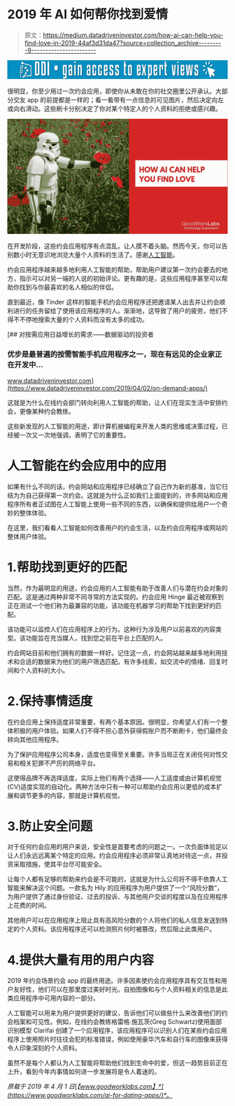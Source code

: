 # 2019 年 AI 如何帮你找到爱情

> 原文：<https://medium.datadriveninvestor.com/how-ai-can-help-you-find-love-in-2019-44af3d31da47?source=collection_archive---------9----------------------->

[![](img/887ade290f319115ccc1a0b61d5ee8ea.png)](http://www.track.datadriveninvestor.com/1B9E)

很明显，你至少用过一次约会应用，即使你从未敢在你的社交圈里公开承认。大部分交友 app 的前提都是一样的；看一看带有一点信息的可见图片，然后决定向左或向右滑动。这些刷卡分别决定了你对某个特定人的个人资料的拒绝或感兴趣。

![](img/f082f70023f32d5e38681678ae096dbd.png)

在开发阶段，这些约会应用程序有点混乱，让人摸不着头脑。然而今天，你可以告别数小时无意识地浏览大量个人资料的生活了。感谢[人工智能](https://www.goodworklabs.com/artificial-intelligence-solutions/)。

约会应用程序越来越多地利用人工智能的帮助，帮助用户建议第一次约会要去的地方，指示可以对另一端的人说的初始评论。更有趣的是，这些应用程序甚至可以帮助你找到与你最喜欢的名人相似的伴侣。

直到最近，像 Tinder 这样的智能手机约会应用程序还把邀请某人出去并让约会顺利进行的任务留给了使用该应用程序的人。渐渐地，这导致了用户的疲劳，他们不得不不停地搜索大量的个人资料而没有太多的成功。

[](https://www.datadriveninvestor.com/2019/04/02/on-demand-apps/) [## 对按需应用日益增长的需求——数据驱动的投资者

### 优步是最普遍的按需智能手机应用程序之一，现在有远见的企业家正在开发中…

www.datadriveninvestor.com](https://www.datadriveninvestor.com/2019/04/02/on-demand-apps/) 

这就是为什么在线约会部门转向利用人工智能的帮助，让人们在现实生活中安排约会，更像某种约会教练。

这些新发现的人工智能的用途，即计算机被编程来开发人类的思维或决策过程，已经被一次又一次地强调，表明了它的重要性。

# 人工智能在约会应用中的应用

如果有什么不同的话，约会网站和应用程序已经确立了自己作为新的基准，当它归结为为自己获得第一次约会。这就是为什么正如我们上面提到的，许多网站和应用程序所有者正试图在人工智能上使用一些不同的东西，以确保和提供给用户一个奇妙的整体体验。

在这里，我们看看人工智能如何改善用户的约会生活，以及约会应用程序或网站的整体用户体验。

# 1.帮助找到更好的匹配

当然，作为最明显的用途，约会应用的人工智能有助于改善人们与潜在约会对象的匹配。这是通过两种非常不同寻常的方法实现的。约会应用 Hinge 最近被观察到正在测试一个他们称为最兼容的功能，该功能在机器学习的帮助下找到更好的匹配。

该功能可以监控人们在应用程序上的行为。这种行为涉及用户以前喜欢的内容类型。该功能旨在充当媒人，找到您之前在平台上匹配的人。

约会网站目前和他们拥有的数据一样好。记住这一点，约会网站越来越多地利用技术和合适的数据来为他们的用户筛选匹配。有许多线索，如交流中的情绪、回复时间和个人资料的大小。

# 2.保持事情适度

在约会应用上保持适度非常重要，有两个基本原因。很明显，你希望人们有一个整体积极的用户体验。如果人们不得不担心意外获得假账户而不断刷卡，他们最终会转向其他应用程序。

为了保护应用程序公司本身，适度也变得至关重要。许多当局正在关闭任何对性交易和相关犯罪不严厉的网络平台。

这使得品牌不再选择适度，实际上他们有两个选择——人工适度或由计算机视觉(CV)适度实现的自动化。两种方法中只有一种可以帮助约会应用以更低的成本扩展和调节更多的内容，那就是计算机视觉。

# 3.防止安全问题

对于任何约会应用的用户来说，安全性是首要考虑的问题之一。一次负面体验足以让人们永远远离某个特定的应用。约会应用程序必须非常认真地对待这一点，并投资采取措施，使其平台尽可能安全。

让每个人都有足够的帮助来约会是不可能的，这就是为什么公司将不得不依靠人工智能来解决这个问题。一款名为 Hily 的应用程序为用户提供了一个“风险分数”，为用户提供了通过身份验证、过去的投诉、与其他用户交谈的程度以及在应用程序上花费的时间。

其他用户可以在应用程序上阻止具有高风险分数的个人将他们的私人信息发送到特定的个人资料。该应用程序还可以检测照片何时被篡改，然后阻止此类用户。

# 4.提供大量有用的用户内容

2019 年约会场景约会 app 的最终用途。许多因素使约会应用程序具有交互性和用户友好性，他们可以在那里度过美好时光。自拍图像和与个人资料相关的信息是此类应用程序中可用内容的一部分。

人工智能可以用来为用户提供更好的建议，告诉他们可以做些什么来改善他们的约会档案和可见性。例如，在线约会教练格雷格·施瓦茨(Greg Schwartz)使用面部识别模型 Clarifai 创建了一个应用程序，该应用程序可以识别人们在某些约会应用程序上使用照片时往往会犯的标准错误，例如使用豪华汽车和自行车的图像来获得令人印象深刻的个人资料。

虽然不是每个人都认为人工智能将帮助他们找到生命中的爱，但这一趋势目前正在上升，看到今年内事情如何进一步发展将是令人着迷的。

*原载于 2019 年 4 月 1 日*[*【www.goodworklabs.com】*](https://www.goodworklabs.com/ai-for-dating-apps/)*。*